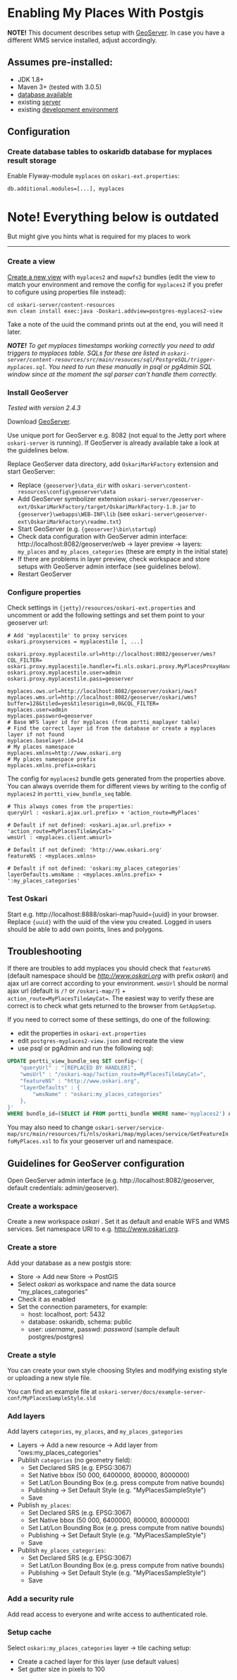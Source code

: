# Enabling My Places With Postgis

**NOTE!** This document describes setup with [GeoServer](http://geoserver.org/). In case you have a different WMS service installed, adjust accordingly.

## Assumes pre-installed:

* JDK 1.8+
* Maven 3+ (tested with 3.0.5)
* [database available](/documentation/backend/setup-database)
* existing [server](/documentation/backend/setup-jetty)
* existing [development environment](/documentation/backend/setup-development)

## Configuration

### Create database tables to oskaridb database for myplaces result storage

Enable Flyway-module `myplaces` on `oskari-ext.properties`:

    db.additional.modules=[...], myplaces

# Note! Everything below is outdated

But might give you hints what is required for my places to work

---

### Create a view

[Create a new view](/documentation/backend/database-populate#adding-a-new-view) with `myplaces2` and `mapwfs2` bundles (edit the view to match your environment and remove the config for `myplaces2` if you prefer to cofigure using properties file instead):

    cd oskari-server/content-resources
    mvn clean install exec:java -Doskari.addview=postgres-myplaces2-view

Take a note of the uuid the command prints out at the end, you will need it later.

***NOTE!*** *To get myplaces timestamps working correctly you need to add triggers to myplaces table.
SQLs for these are listed in `oskari-server/content-resources/src/main/resouces/sql/PostgreSQL/trigger-myplaces.sql`.
You need to run these manually in psql or pgAdmin SQL window since at the moment the sql parser can't handle them correctly.*

### Install GeoServer

*Tested with version 2.4.3*

Download [GeoServer](http://geoserver.org/).

Use unique port for GeoServer e.g. 8082 (not equal to the Jetty port where `oskari-server` is running). If GeoServer is already available take a look at the guidelines below.

Replace GeoServer data directory, add `OskariMarkFactory` extension and start GeoServer:

* Replace `{geoserver}\data_dir` with `oskari-server\content-resources\config\geoserver\data`
* Add GeoServer symbolizer extension `oskari-server/geoserver-ext/OskariMarkFactory/target/OskariMarkFactory-1.0.jar` to `{geoserver}\webapps\WEB-INF\lib` (see `oskari-server\geoserver-ext\OskariMarkFactory\readme.txt`)
* Start GeoServer (e.g. `{geoserver}\bin\startup`)
* Check data configuration with GeoServer admin interface: http://localhost:8082/geoserver/web -> layer preview -> layers: `my_places` and `my_places_categories` (these are empty in the initial state)
* If there are problems in layer preview, check workspace and store setups with GeoServer admin interface (see guidelines below).
* Restart GeoServer

### Configure properties

Check settings in `{jetty}/resources/oskari-ext.properties` and uncomment or add the following settings and set them point to your geoserver url:

    # Add 'myplacestile' to proxy services
    oskari.proxyservices = myplacestile [, ...]

	oskari.proxy.myplacestile.url=http://localhost:8082/geoserver/wms?CQL_FILTER=
	oskari.proxy.myplacestile.handler=fi.nls.oskari.proxy.MyPlacesProxyHandler 
	oskari.proxy.myplacestile.user=admin
	oskari.proxy.myplacestile.pass=geoserver

	myplaces.ows.url=http://localhost:8082/geoserver/oskari/ows?
	myplaces.wms.url=http://localhost:8082/geoserver/oskari/wms?buffer=128&tiled=yes&tilesorigin=0,0&CQL_FILTER=
	myplaces.user=admin
	myplaces.password=geoserver
	# Base WFS layer id for myplaces (from portti_maplayer table)
	# Find the correct layer id from the database or create a myplaces layer if not found
    myplaces.baselayer.id=14
    # My places namespace
    myplaces.xmlns=http://www.oskari.org
    # My places namespace prefix
    myplaces.xmlns.prefix=oskari

The config for `myplaces2` bundle gets generated from the properties above. You can always override them for different views by writing to the config of `myplaces2` in `portti_view_bundle_seq` table.

    # This always comes from the properties:
    queryUrl : <oskari.ajax.url.prefix> + 'action_route=MyPlaces'

    # Default if not defined: <oskari.ajax.url.prefix> + 'action_route=MyPlacesTile&myCat='
    wmsUrl : <myplaces.client.wmsurl>

    # Default if not defined: 'http://www.oskari.org'
    featureNS : <myplaces.xmlns>

    # Default if not defined: 'oskari:my_places_categories'
    layerDefaults.wmsName : <myplaces.xmlns.prefix> + ':my_places_categories'

### Test Oskari

Start e.g. http://localhost:8888/oskari-map?uuid={uuid} in your browser. Replace `{uuid}` with the uuid of the view you created. Logged in users should be able to add own points, lines and polygons.

## Troubleshooting

If there are troubles to add myplaces you should check that `featureNS` (default namespace should be *http://www.oskari.org* with prefix *oskari*) and ajax url are correct according to your environment. `wmsUrl` should be normal ajax url (default is `/?` or `/oskari-map/?`) + `action_route=MyPlacesTile&myCat=`. The easiest way to verify these are correct is to check what gets returned to the browser from `GetAppSetup`.

If you need to correct some of these settings, do one of the following:

* edit the properties in `oskari-ext.properties`
* edit `postgres-myplaces2-view.json` and recreate the view
* use psql or pgAdmin and run the following sql:
```sql
UPDATE portti_view_bundle_seq SET config='{
    "queryUrl" : "[REPLACED BY HANDLER]",
    "wmsUrl" : "/oskari-map/?action_route=MyPlacesTile&myCat=",
    "featureNS" : "http://www.oskari.org",
    "layerDefaults" : {
        "wmsName" : "oskari:my_places_categories"
    },
}' 
WHERE bundle_id=(SELECT id FROM portti_bundle WHERE name='myplaces2') AND view_id={the id of the view you created};
```
  
You may also need to change `oskari-server/service-map/src/main/resources/fi/nls/oskari/map/myplaces/service/GetFeatureInfoMyPlaces.xsl` to fix your geoserver url and namespace.

## Guidelines for GeoServer configuration

Open GeoServer admin interface (e.g. http://localhost:8082/geoserver, default credentials: admin/geoserver).

### Create a workspace

Create a new workspace *oskari* . Set it as default and enable WFS and WMS services. Set namespace URI to e.g. http://www.oskari.org.

### Create a store

Add your database as a new postgis store:

* Store -> Add new Store -> PostGIS
* Select *oskari* as workspace and name the data source "my_places_categories" 
* Check it as enabled
* Set the connection parameters, for example: 
    * host: localhost, port: 5432
    * database: oskaridb, schema: public
    * user: *username*, passwd: *password* (sample default postgres/postgres)

### Create a style


You can create your own style choosing Styles and modifying existing style or uploading a new style file.

You can find an example file at `oskari-server/docs/example-server-conf/MyPlacesSampleStyle.sld`

### Add layers

Add layers `categories`, `my_places`, and `my_places_gategories`

* Layers -> Add a new resource -> Add layer from "ows:my_places_categories"
* Publish `categories` (no geometry field):
    * Set Declared SRS (e.g. EPSG:3067)
    * Set Native bbox (50 000, 6400000, 800000, 8000000)
    * Set Lat/Lon Bounding Box (e.g. press compute from native bounds)
    * Publishing -> Set Default Style (e.g. "MyPlacesSampleStyle")
    * Save
* Publish `my_places`:
    * Set Declared SRS (e.g. EPSG:3067)
    * Set Native bbox (50 000, 6400000, 800000, 8000000)
    * Set Lat/Lon Bounding Box (e.g. press compute from native bounds)
    * Publishing -> Set Default Style (e.g. "MyPlacesSampleStyle")
    * Save
* Publish `my_places_categories`:
    * Set Declared SRS (e.g. EPSG:3067)
    * Set Lat/Lon Bounding Box (e.g. press compute from native bounds)
    * Publishing -> Set Default Style (e.g. "MyPlacesSampleStyle")
    * Save

### Add a security rule

Add read access to everyone and write access to authenticated role.

### Setup cache

Select `oskari:my_places_categories` layer -> tile caching setup:

* Create a cached layer for this layer (use default values)
* Set gutter size in pixels to 100
